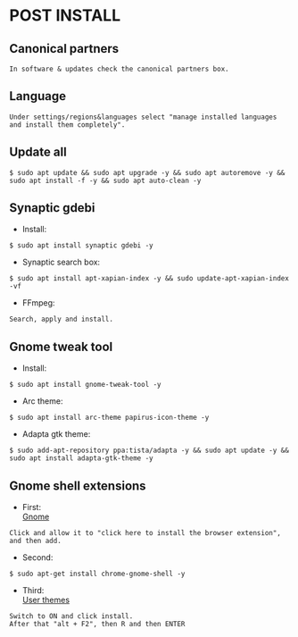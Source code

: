 # POST INSTALL

## Canonical partners
```
In software & updates check the canonical partners box.
```
## Language
```
Under settings/regions&languages select "manage installed languages and install them completely".
```
## Update all
```
$ sudo apt update && sudo apt upgrade -y && sudo apt autoremove -y && sudo apt install -f -y && sudo apt auto-clean -y
```
## Synaptic gdebi
* Install:
```
$ sudo apt install synaptic gdebi -y
```
* Synaptic search box:
```
$ sudo apt install apt-xapian-index -y && sudo update-apt-xapian-index -vf
```
* FFmpeg:
```
Search, apply and install.
```
## Gnome tweak tool
* Install:
```
$ sudo apt install gnome-tweak-tool -y
```
* Arc theme:
```
$ sudo apt install arc-theme papirus-icon-theme -y
```
* Adapta gtk theme:

```
$ sudo add-apt-repository ppa:tista/adapta -y && sudo apt update -y && sudo apt install adapta-gtk-theme -y
```
## Gnome shell extensions
* First:<br>
[Gnome](https://extensions.gnome.org/)
```
Click and allow it to "click here to install the browser extension", and then add.
```
* Second:
```
$ sudo apt-get install chrome-gnome-shell -y
```
* Third:<br>
[User themes](https://extensions.gnome.org/extension/19/user-themes/)
```
Switch to ON and click install.
After that "alt + F2", then R and then ENTER
```